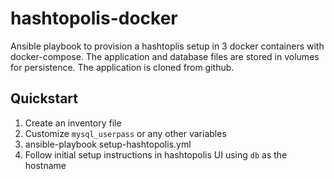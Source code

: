 # hashtopolis-docker

Ansible playbook to provision a hashtoplis setup in 3 docker containers with docker-compose. The application and database files are stored in volumes for persistence. The application is cloned from github.

## Quickstart
1. Create an inventory file
2. Customize `mysql_userpass` or any other variables
3. ansible-playbook setup-hashtopolis.yml
4. Follow initial setup instructions in hashtopolis UI using `db` as the hostname
